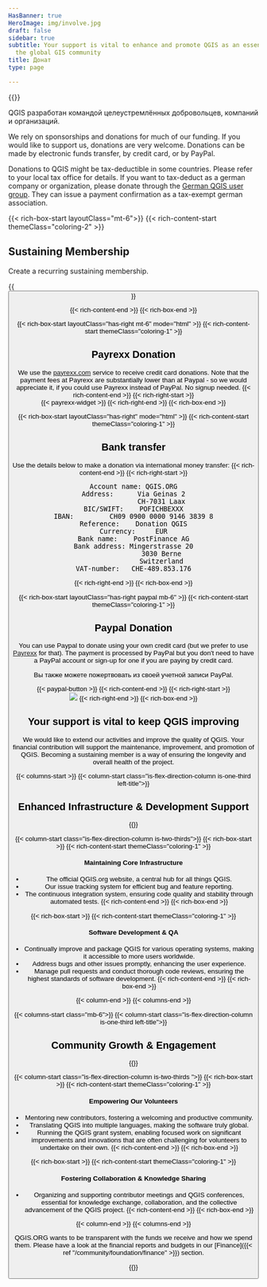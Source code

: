 ```yaml
---
HasBanner: true
HeroImage: img/involve.jpg
draft: false
sidebar: true
subtitle: Your support is vital to enhance and promote QGIS as an essential tool for
  the global GIS community
title: Донат
type: page

---
```

{{<content-start >}}

QGIS разработан командой целеустремлённых добровольцев, компаний и организаций.

We rely on sponsorships and donations for much of our funding. If you would like to support us, donations are very welcome. Donations can be made by electronic funds transfer, by credit card, or by PayPal.

Donations to QGIS might be tax-deductible in some countries. Please refer to your local tax office for details. If you want to tax-deduct as a german company or organization, please donate through the [German QGIS user group](https://qgis.de/doku.php/verein/spenden). They can issue a payment confirmation as a tax-exempt german association.

{{< rich-box-start layoutClass="mt-6">}} {{< rich-content-start themeClass="coloring-2" >}}
## Sustaining Membership
Create a recurring sustaining membership.

{{<button class="is-primary6" link="funding/membership" text="Subscribe" >}}

{{< rich-content-end >}} {{< rich-box-end >}}

{{< rich-box-start layoutClass="has-right mt-6" mode="html" >}} {{< rich-content-start themeClass="coloring-1" >}}
## Payrexx Donation
We use the [payrexx.com](https://payrexx.com) service to receive credit card donations. Note that the payment fees at Payrexx are substantially lower than at Paypal - so we would appreciate it, if you could use Payrexx instead of PayPal. No signup needed. {{< rich-content-end >}} {{< rich-right-start >}}<br />{{< payrexx-widget >}} {{< rich-right-end >}} {{< rich-box-end >}}

{{< rich-box-start layoutClass="has-right" mode="html" >}} {{< rich-content-start themeClass="coloring-1" >}}
## Bank transfer
Use the details below to make a donation via international money transfer: {{< rich-content-end >}} {{< rich-right-start >}}

<pre class="donatbox">
Account name: QGIS.ORG
Address:      Via Geinas 2
              CH-7031 Laax
BIC/SWIFT:    POFICHBEXXX
IBAN:         CH09 0900 0000 9146 3839 8
Reference:    Donation QGIS
Currency:     EUR
Bank name:    PostFinance AG
Bank address: Mingerstrasse 20
              3030 Berne
              Switzerland
VAT-number:   CHE-489.853.176
</pre>

{{< rich-right-end >}} {{< rich-box-end >}}

{{< rich-box-start layoutClass="has-right paypal mb-6" >}} {{< rich-content-start themeClass="coloring-1" >}}
## Paypal Donation
You can use Paypal to donate using your own credit card (but we prefer to use [Payrexx](#payrexx-donation) for that). The payment is processed by PayPal but you don't need to have a PayPal account or sign-up for one if you are paying by credit card.

Вы также можете пожертвовать из своей учетной записи PayPal.

{{< paypal-button >}} {{< rich-content-end >}} {{< rich-right-start >}}<br />![](../paypal.png) {{< rich-right-end >}} {{< rich-box-end >}}
## Your support is vital to keep QGIS improving
We would like to extend our activities and improve the quality of QGIS. Your financial contribution will support the maintenance, improvement, and promotion of QGIS. Becoming a sustaining member is a way of ensuring the longevity and overall health of the project.

{{< columns-start >}} {{< column-start class="is-flex-direction-column is-one-third left-title">}}
## Enhanced Infrastructure & Development Support
{{<column-end >}}

{{< column-start class="is-flex-direction-column is-two-thirds">}} {{< rich-box-start >}} {{< rich-content-start themeClass="coloring-1" >}}
#### Maintaining Core Infrastructure
* The official QGIS.org website, a central hub for all things QGIS.
* Our issue tracking system for efficient bug and feature reporting.
* The continuous integration system, ensuring code quality and stability through automated tests. {{< rich-content-end >}} {{< rich-box-end >}}

{{< rich-box-start >}} {{< rich-content-start themeClass="coloring-1" >}}
#### Software Development & QA
* Continually improve and package QGIS for various operating systems, making it accessible to more users worldwide.
* Address bugs and other issues promptly, enhancing the user experience.
* Manage pull requests and conduct thorough code reviews, ensuring the highest standards of software development. {{< rich-content-end >}} {{< rich-box-end >}}

{{< column-end >}} {{< columns-end >}}

{{< columns-start class="mb-6">}} {{< column-start class="is-flex-direction-column is-one-third left-title">}}
## Community Growth & Engagement
{{<column-end >}}

{{< column-start class="is-flex-direction-column is-two-thirds ">}} {{< rich-box-start >}} {{< rich-content-start themeClass="coloring-1" >}}
#### Empowering Our Volunteers
* Mentoring new contributors, fostering a welcoming and productive community.
* Translating QGIS into multiple languages, making the software truly global.
* Running the QGIS grant system, enabling focused work on significant improvements and innovations that are often challenging for volunteers to undertake on their own. {{< rich-content-end >}} {{< rich-box-end >}}

{{< rich-box-start >}} {{< rich-content-start themeClass="coloring-1" >}}
#### Fostering Collaboration & Knowledge Sharing
* Organizing and supporting contributor meetings and QGIS conferences, essential for knowledge exchange, collaboration, and the collective advancement of the QGIS project. {{< rich-content-end >}} {{< rich-box-end >}}

{{< column-end >}} {{< columns-end >}}

QGIS.ORG wants to be transparent with the funds we receive and how we spend them. Please have a look at the financial reports and budgets in our [Finance]({{< ref "/community/foundation/finance" >}}) section.

{{<content-end >}}
